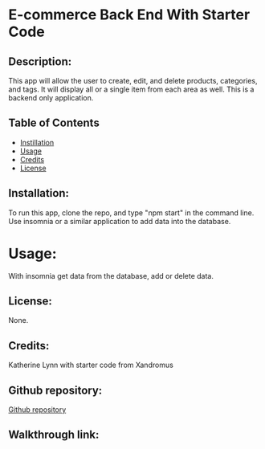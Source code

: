 # E-commerce Back End With Starter Code

## Description: 
This app will allow the user to create, edit, and delete products, categories, and tags. It will display all or a single item from each area as well. This is a backend only application. 


## Table of Contents
* [Instillation](#installation)
* [Usage](#usage)
* [Credits](#credits)
* [License](#license)


## Installation:

To run this app, clone the repo, and type "npm start" in the command line. Use insomnia or a similar application to add data into the database. 

# Usage: 

With insomnia get data from the database, add or delete data. 

<!-- ![First image of site](placeholder)  -->

## License: 

None. 

## Credits: 

Katherine Lynn with starter code from Xandromus

## Github repository: 

[Github repository](https://github.com/klynn726/e-commerce)

## Walkthrough link:


